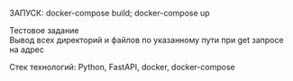 ЗАПУСК: docker-compose build; docker-compose up  

Тестовое задание  
Вывод всех директорий и файлов по указанному пути при get запросе на адрес  

Стек технологий: Python, FastAPI, docker, docker-compose  

